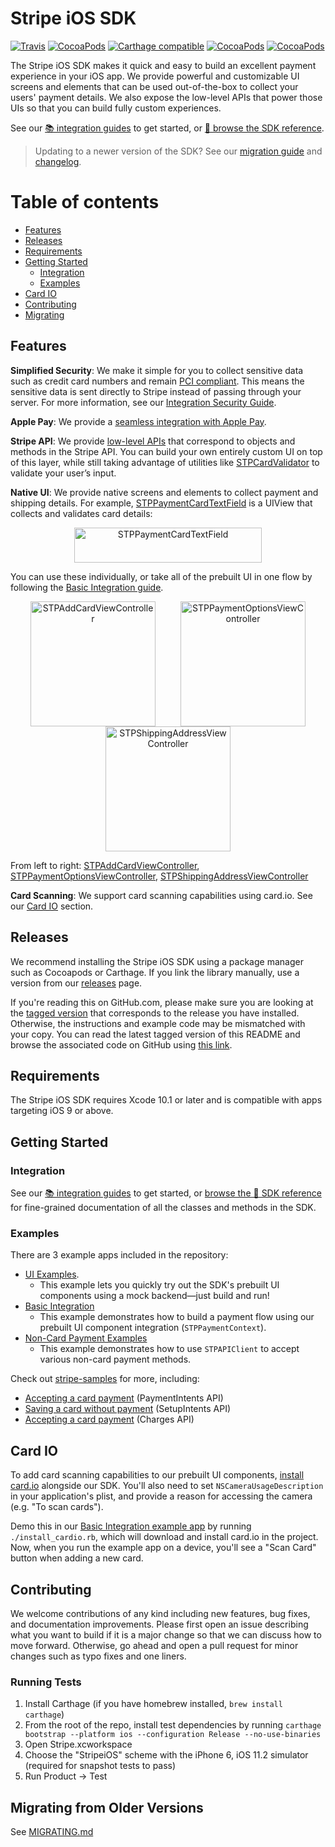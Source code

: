 # Stripe iOS SDK

[![Travis](https://img.shields.io/travis/stripe/stripe-ios/master.svg?style=flat)](https://travis-ci.org/stripe/stripe-ios)
[![CocoaPods](https://img.shields.io/cocoapods/v/Stripe.svg?style=flat)](http://cocoapods.org/?q=author%3Astripe%20name%3Astripe)
[![Carthage compatible](https://img.shields.io/badge/Carthage-compatible-4BC51D.svg?style=flat)](https://github.com/Carthage/Carthage)
[![CocoaPods](https://img.shields.io/cocoapods/l/Stripe.svg?style=flat)](https://github.com/stripe/stripe-ios/blob/master/LICENSE)
[![CocoaPods](https://img.shields.io/cocoapods/p/Stripe.svg?style=flat)](https://github.com/stripe/stripe-ios#)

The Stripe iOS SDK makes it quick and easy to build an excellent payment experience in your iOS app. We provide powerful and customizable UI screens and elements that can be used out-of-the-box to collect your users' payment details. We also expose the low-level APIs that power those UIs so that you can build fully custom experiences. 

See our [📚 integration guides](https://stripe.com/docs/payments) to get started, or [📘 browse the SDK reference](https://stripe.dev/stripe-ios/docs/index.html).

> Updating to a newer version of the SDK? See our [migration guide](https://github.com/stripe/stripe-ios/blob/master/MIGRATING.md) and [changelog](https://github.com/stripe/stripe-ios/blob/master/CHANGELOG.md).

Table of contents
=================

<!--ts-->
   * [Features](#features)
   * [Releases](#releases)
   * [Requirements](#requirements)
   * [Getting Started](#getting-started)
      * [Integration](#integration)
      * [Examples](#examples)
   * [Card IO](#card-io)
   * [Contributing](#contributing)
   * [Migrating](#migrating-from-older-versions)
<!--te-->

## Features

**Simplified Security**: We make it simple for you to collect sensitive data such as credit card numbers and remain [PCI compliant](https://stripe.com/docs/security#pci-dss-guidelines). This means the sensitive data is sent directly to Stripe instead of passing through your server. For more information, see our [Integration Security Guide](https://stripe.com/docs/security).

**Apple Pay**: We provide a [seamless integration with Apple Pay](https://stripe.com/docs/apple-pay).

**Stripe API**: We provide [low-level APIs](https://stripe.dev/stripe-ios/docs/Classes/STPAPIClient.html) that correspond to objects and methods in the Stripe API. You can build your own entirely custom UI on top of this layer, while still taking advantage of utilities like [STPCardValidator](https://stripe.dev/stripe-ios/docs/Classes/STPCardValidator.html) to validate your user’s input.

**Native UI**: We provide native screens and elements to collect payment and shipping details. For example, [STPPaymentCardTextField](https://stripe.dev/stripe-ios/docs/Classes/STPPaymentCardTextField.html) is a UIView that collects and validates card details:

<p align="center">
<img src="https://raw.githubusercontent.com/stripe/stripe-ios/a87e2fb12ce1ba6b45a075ee22e0da5072a54279/card-field.gif" width="300" height="56" alt="STPPaymentCardTextField" align="center">
</p>

You can use these individually, or take all of the prebuilt UI in one flow by following the [Basic Integration guide](https://stripe.com/docs/mobile/ios/basic).

<p align="center">
<img src="https://raw.githubusercontent.com/stripe/stripe-ios/a87e2fb12ce1ba6b45a075ee22e0da5072a54279/add-card-vc.png" width="200" alt="STPAddCardViewController" hspace="20"><img src="https://raw.githubusercontent.com/stripe/stripe-ios/a87e2fb12ce1ba6b45a075ee22e0da5072a54279/payment-options.png" width="200" alt="STPPaymentOptionsViewController" hspace="20"><img src="https://raw.githubusercontent.com/stripe/stripe-ios/a87e2fb12ce1ba6b45a075ee22e0da5072a54279/shipping-address.png" width="200" alt="STPShippingAddressViewController" hspace="20">
</p>

From left to right: [STPAddCardViewController](https://stripe.dev/stripe-ios/docs/Classes/STPAddCardViewController.html), [STPPaymentOptionsViewController](https://stripe.dev/stripe-ios/docs/Classes/STPPaymentOptionsViewController.html), [STPShippingAddressViewController](https://stripe.dev/stripe-ios/docs/Classes/STPShippingAddressViewController.html)

**Card Scanning**: We support card scanning capabilities using card.io. See our [Card IO](#card-io) section.

## Releases

We recommend installing the Stripe iOS SDK using a package manager such as Cocoapods or Carthage. If you link the library manually, use a version from our [releases](https://github.com/stripe/stripe-ios/releases) page.

If you're reading this on GitHub.com, please make sure you are looking at the [tagged version](https://github.com/stripe/stripe-ios/tags) that corresponds to the release you have installed. Otherwise, the instructions and example code may be mismatched with your copy. You can read the latest tagged version of this README and browse the associated code on GitHub using
[this link](https://github.com/stripe/stripe-ios/tree/v18.2.0).

## Requirements

The Stripe iOS SDK requires Xcode 10.1 or later and is compatible with apps targeting iOS 9 or above.

## Getting Started

### Integration

See our [📚 integration guides](https://stripe.com/docs/payments) to get started, or [browse the 📘 SDK reference](https://stripe.dev/stripe-ios/docs/index.html) for fine-grained documentation of all the classes and methods in the SDK.

### Examples

There are 3 example apps included in the repository:

- [UI Examples](/Example/UI%20Examples).
  - This example lets you quickly try out the SDK's prebuilt UI components using a mock backend—just build and run!
- [Basic Integration](/Example/Basic%20Integration)
  - This example demonstrates how to build a payment flow using our prebuilt UI component integration (`STPPaymentContext`).
- [Non-Card Payment Examples](/Example/Non-Card%20Payment%20Examples)
  - This example demonstrates how to use `STPAPIClient` to accept various non-card payment methods.

Check out [stripe-samples](https://github.com/stripe-samples/) for more, including:

- [Accepting a card payment](https://github.com/stripe-samples/accept-a-card-payment) (PaymentIntents API)
- [Saving a card without payment](https://github.com/stripe-samples/mobile-saving-card-without-payment) (SetupIntents API)
- [Accepting a card payment](https://github.com/stripe-samples/card-payment-charges-api) (Charges API)


## Card IO

To add card scanning capabilities to our prebuilt UI components, [install card.io](https://github.com/card-io/card.io-iOS-SDK#setup) alongside our SDK. You'll also need to set `NSCameraUsageDescription` in your application's plist, and provide a reason for accessing the camera (e.g. "To scan cards").

Demo this in our [Basic Integration example app](/Example/Basic&20Integration) by running `./install_cardio.rb`, which will download and install card.io in the project. Now, when you run the example app on a device, you'll see a "Scan Card" button when adding a new card.

## Contributing

We welcome contributions of any kind including new features, bug fixes, and documentation improvements. Please first open an issue describing what you want to build if it is a major change so that we can discuss how to move forward. Otherwise, go ahead and open a pull request for minor changes such as typo fixes and one liners.

### Running Tests

1. Install Carthage (if you have homebrew installed, `brew install carthage`)
2. From the root of the repo, install test dependencies by running `carthage bootstrap --platform ios --configuration Release --no-use-binaries`
3. Open Stripe.xcworkspace
4. Choose the "StripeiOS" scheme with the iPhone 6, iOS 11.2 simulator (required for snapshot tests to pass)
5. Run Product -> Test

## Migrating from Older Versions

See [MIGRATING.md](https://github.com/stripe/stripe-ios/blob/master/MIGRATING.md)
